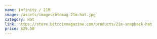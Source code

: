 ```yaml
---
name: Infinity / 21M
image: /assets/images/btcmag-21m-hat.jpg
category: Hat
link: https://store.bitcoinmagazine.com/products/21m-snapback-hat
price: $29.50
---
```

